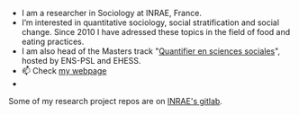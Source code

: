 - I am a researcher in Sociology at INRAE, France.
- I’m interested in quantitative sociology, social stratification and social change. Since 2010 I have adressed these topics in the field of food and eating practices.
- I am also head of the Masters track "[Quantifier en sciences sociales](https://master-sciences-sociales.ens.psl.eu/qess-presentation/)", hosted by ENS-PSL and EHESS.
- 📫 Check [my webpage](https://www.cmh.ens.fr/author/marie-plessz/)
- 
Some of my research project repos are on [INRAE's gitlab](https://forgemia.inra.fr/marie.plessz).

<!---
mplessz/mplessz is a ✨ special ✨ repository because its `README.md` (this file) appears on your GitHub profile.
You can click the Preview link to take a look at your changes.
--->
